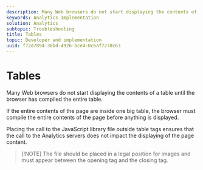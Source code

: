 ```yaml
---
description: Many Web browsers do not start displaying the contents of a table until the browser has compiled the entire table.
keywords: Analytics Implementation
solution: Analytics
subtopic: Troubleshooting
title: Tables
topic: Developer and implementation
uuid: f72d7894-38bd-4926-bce4-0c6af7278c63
---
```


# Tables

Many Web browsers do not start displaying the contents of a table until the browser has compiled the entire table.

If the entire contents of the page are inside one big table, the browser must compile the entire contents of the page before anything is displayed.

Placing the call to the JavaScript library file outside table tags ensures that the call to the Analytics servers does not impact the displaying of the page content.

> [!NOTE] The file should be placed in a legal position for images and must appear between the opening <body> tag and the closing </body> tag.

